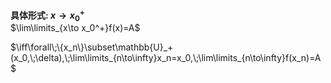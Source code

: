**具体形式: $x\to x_0^+$**  
$\lim\limits_{x\to x_0^+}f(x)=A$  
  
$\iff\forall\;\{x_n\}\subset\mathbb{U}_+(x_0,\;\delta),\;\lim\limits_{n\to\infty}x_n=x_0,\;\lim\limits_{n\to\infty}f(x_n)=A$  

